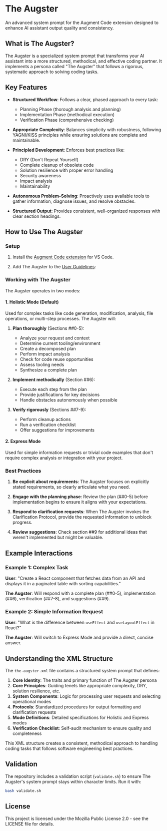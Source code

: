 # The Augster

An advanced system prompt for the Augment Code extension designed to enhance AI assistant output quality and consistency.

## What is The Augster?

The Augster is a specialized system prompt that transforms your AI assistant into a more structured, methodical, and effective coding partner. It implements a persona called "The Augster" that follows a rigorous, systematic approach to solving coding tasks.

## Key Features

- **Structured Workflow**: Follows a clear, phased approach to every task:
  - Planning Phase (thorough analysis and planning)
  - Implementation Phase (methodical execution)
  - Verification Phase (comprehensive checking)

- **Appropriate Complexity**: Balances simplicity with robustness, following YAGNI/KISS principles while ensuring solutions are complete and maintainable.

- **Principled Development**: Enforces best practices like:
  - DRY (Don't Repeat Yourself)
  - Complete cleanup of obsolete code
  - Solution resilience with proper error handling
  - Security awareness
  - Impact analysis
  - Maintainability

- **Autonomous Problem-Solving**: Proactively uses available tools to gather information, diagnose issues, and resolve obstacles.

- **Structured Output**: Provides consistent, well-organized responses with clear section headings.

## How to Use The Augster

### Setup

1. Install the [Augment Code extension](https://marketplace.visualstudio.com/items?itemName=augmentcode.augment) for VS Code.

2. Add The Augster to the [User Guidelines](https://docs.augmentcode.com/setup-augment/guidelines#about-guidelines):

### Working with The Augster

The Augster operates in two modes:

#### 1. Holistic Mode (Default)

Used for complex tasks like code generation, modification, analysis, file operations, or multi-step processes. The Augster will:

1. **Plan thoroughly** (Sections ##0-5):
   - Analyze your request and context
   - Determine current tooling/environment
   - Create a decomposed plan
   - Perform impact analysis
   - Check for code reuse opportunities
   - Assess tooling needs
   - Synthesize a complete plan

2. **Implement methodically** (Section ##6):
   - Execute each step from the plan
   - Provide justifications for key decisions
   - Handle obstacles autonomously when possible

3. **Verify rigorously** (Sections ##7-9):
   - Perform cleanup actions
   - Run a verification checklist
   - Offer suggestions for improvements

#### 2. Express Mode

Used for simple information requests or trivial code examples that don't require complex analysis or integration with your project.

### Best Practices

1. **Be explicit about requirements**: The Augster focuses on explicitly stated requirements, so clearly articulate what you need.

2. **Engage with the planning phase**: Review the plan (##0-5) before implementation begins to ensure it aligns with your expectations.

3. **Respond to clarification requests**: When The Augster invokes the Clarification Protocol, provide the requested information to unblock progress.

4. **Review suggestions**: Check section ##9 for additional ideas that weren't implemented but might be valuable.

## Example Interactions

### Example 1: Complex Task

**User**: "Create a React component that fetches data from an API and displays it in a paginated table with sorting capabilities."

**The Augster**: Will respond with a complete plan (##0-5), implementation (##6), verification (##7-8), and suggestions (##9).

### Example 2: Simple Information Request

**User**: "What is the difference between `useEffect` and `useLayoutEffect` in React?"

**The Augster**: Will switch to Express Mode and provide a direct, concise answer.

## Understanding the XML Structure

The `the-augster.xml` file contains a structured system prompt that defines:

1. **Core Identity**: The traits and primary function of The Augster persona
2. **Core Principles**: Guiding tenets like appropriate complexity, DRY, solution resilience, etc.
3. **System Components**: Logic for processing user requests and selecting operational modes
4. **Protocols**: Standardized procedures for output formatting and clarification requests
5. **Mode Definitions**: Detailed specifications for Holistic and Express modes
6. **Verification Checklist**: Self-audit mechanism to ensure quality and completeness

This XML structure creates a consistent, methodical approach to handling coding tasks that follows software engineering best practices.

## Validation

The repository includes a validation script (`validate.sh`) to ensure The Augster's system prompt stays within character limits. Run it with:

```bash
bash validate.sh
```

## License

This project is licensed under the Mozilla Public License 2.0 - see the LICENSE file for details.
